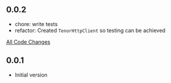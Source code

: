 ## 0.0.2

- chore: write tests
- refactor: Created `TenorHttpClient` so testing can be achieved

[All Code Changes](https://github.com/Flyclops/tenor_dart/compare/0.0.1...0.0.2)

## 0.0.1

- Initial version
